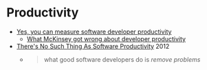 Productivity
============

* [Yes, you can measure software developer productivity](https://www.mckinsey.com/industries/technology-media-and-telecommunications/our-insights/yes-you-can-measure-software-developer-productivity#/)
    * [What McKinsey got wrong about developer productivity](https://leaddev.com/process/what-mckinsey-got-wrong-about-developer-productivity)
* [There's No Such Thing As Software Productivity](https://www.benrady.com/2012/11/theres-no-such-thing-as-software-productivity.html) 2012
    * > what good software developers do is _remove problems_
